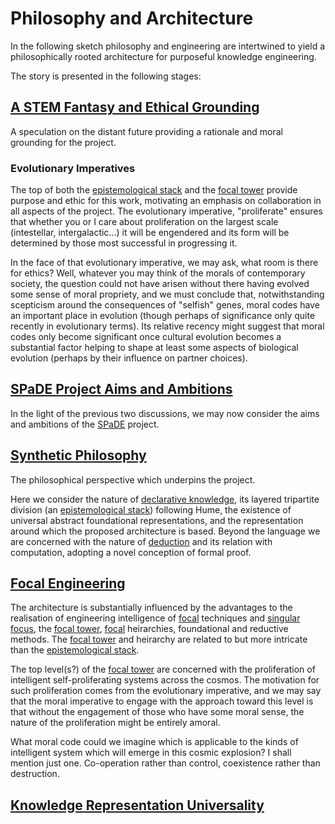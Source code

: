 # Philosophy and Architecture

In the following sketch philosophy and engineering are intertwined to yield a philosophically rooted architecture for purposeful knowledge engineering.

The story is presented in the following stages:

## [A STEM Fantasy and Ethical Grounding](tlph001.md)

A speculation on the distant future providing a rationale and moral grounding for the project.

### Evolutionary Imperatives

The top of both the [epistemological stack](tlad001.md#epistemological-stack) and the [focal tower](tlad001.md#focal-tower) provide purpose and ethic for this work, motivating an emphasis on collaboration in all aspects of the project.
The evolutionary imperative, "proliferate" ensures that whether you or I care about proliferation on the largest scale (intestellar, intergalactic...) it will be engendered and its form will be determined by those most successful in progressing it.

In the face of that evolutionary imperative, we may ask, what room is there for ethics?
Well, whatever you may think of the morals of contemporary society, the question could not have arisen without there having evolved some sense of moral propriety, and we must conclude that, notwithstanding scepticism around the consequences of "selfish" genes, moral codes have an important place in evolution (though perhaps of significance only quite recently in evolutionary terms).
Its relative recency might suggest that moral codes only become significant once cultural evolution becomes a substantial factor helping to shape at least some aspects of biological evolution (perhaps by their influence on partner choices).

## [SPaDE Project Aims and Ambitions](tlad002.md)

In the light of the previous two discussions, we may now consider the aims and ambitions of the [SPaDE](tlad001.md#spade) project.

## [Synthetic Philosophy](tlph002.md)

The philosophical perspective which underpins the project.

Here we consider the nature of [declarative knowledge](tlad001.md#declarative-knowledge), its layered tripartite division (an [epistemological stack](tlad001.md#epistemological-stack)) following Hume, the existence of universal abstract foundational representations, and the representation around which the proposed architecture is based.
Beyond the language we are concerned with the nature of [deduction](tlad001.md#deduction) and its relation with computation, adopting a novel conception of formal proof.

## [Focal Engineering](tlph004.md)

The architecture is substantially influenced by the advantages to the realisation of engineering intelligence of [focal](tlad001.md#focal) techniques and [singular focus](tlad001.md#singular-focus), the [focal tower](tlad001.md#focal-tower), [focal](tlad001.md#focal) heirarchies, foundational and reductive methods.
The [focal tower](tlad001.md#focal-tower) and heirarchy are related to but more intricate than the [epistemological stack](tlad001.md#epistemological-stack).

The top level(s?) of the [focal tower](tlad001.md#focal-tower) are concerned with the proliferation of intelligent self-proliferating systems across the cosmos.
The motivation for such proliferation comes from the evolutionary imperative, and we may say that the moral imperative to engage with the approach toward this level is that without the engagement of those who have some moral sense, the nature of the proliferation might be entirely amoral.

What moral code could we imagine which is applicable to the kinds of intelligent system which will emerge in this cosmic explosion?
I shall mention just one.
Co-operation rather than control, coexistence rather than destruction.

## [Knowledge Representation Universality](tlph006.md)
